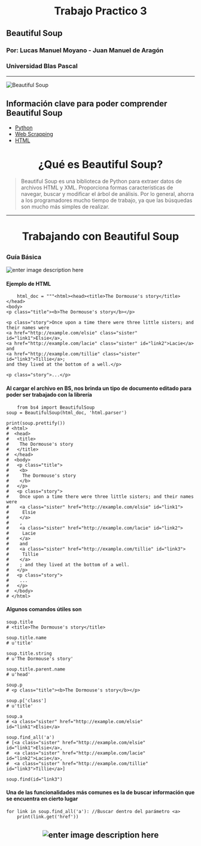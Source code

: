 #  <center>Trabajo Practico 3
##  Beautiful Soup 
### Por: Lucas Manuel Moyano - Juan Manuel de Aragón
### Universidad Blas Pascal
---
![Beautiful Soup](https://i.postimg.cc/653tWBy9/68747470733a2f2f64333377756272666b69306c36382e636c6f756466726f6e742e6e65742f646131653033313836323264.png)

## Información clave para poder comprender Beautiful Soup

 - [Python](https://es.wikipedia.org/wiki/Python "Python") 
 - [Web Scrapping](https://es.wikipedia.org/wiki/Web_scraping "Web Scrapping") 
 -  [HTML](https://es.wikipedia.org/wiki/HTML"HTML")

# <center> ¿Qué es Beautiful Soup?

>Beautiful Soup es una biblioteca de Python para extraer datos de archivos HTML y XML. Proporciona formas características de navegar, buscar y modificar el árbol de análisis. Por lo general, ahorra a los programadores mucho tiempo de trabajo, ya que las búsquedas son mucho más simples de realizar.
---

#  <p align=center>  Trabajando con Beautiful Soup 

### Guía Básica 
![enter image description here](https://tedboy.github.io/bs4_doc/_images/6.1.jpg)

#### Ejemplo de HTML  

        html_doc = """<html><head><title>The Dormouse's story</title></head>
    <body>
    <p class="title"><b>The Dormouse's story</b></p>
    
    <p class="story">Once upon a time there were three little sisters; and their names were
    <a href="http://example.com/elsie" class="sister" id="link1">Elsie</a>,
    <a href="http://example.com/lacie" class="sister" id="link2">Lacie</a> and
    <a href="http://example.com/tillie" class="sister" id="link3">Tillie</a>;
    and they lived at the bottom of a well.</p>
    
    <p class="story">...</p>


#### Al cargar el archivo en BS, nos brinda un tipo de documento editado para poder ser trabajado con la librería

        from bs4 import BeautifulSoup
    soup = BeautifulSoup(html_doc, 'html.parser')
    
    print(soup.prettify())
    # <html>
    #  <head>
    #   <title>
    #    The Dormouse's story
    #   </title>
    #  </head>
    #  <body>
    #   <p class="title">
    #    <b>
    #     The Dormouse's story
    #    </b>
    #   </p>
    #   <p class="story">
    #    Once upon a time there were three little sisters; and their names were
    #    <a class="sister" href="http://example.com/elsie" id="link1">
    #     Elsie
    #    </a>
    #    ,
    #    <a class="sister" href="http://example.com/lacie" id="link2">
    #     Lacie
    #    </a>
    #    and
    #    <a class="sister" href="http://example.com/tillie" id="link3">
    #     Tillie
    #    </a>
    #    ; and they lived at the bottom of a well.
    #   </p>
    #   <p class="story">
    #    ...
    #   </p>
    #  </body>
    # </html>
#### Algunos comandos útiles son

    soup.title
    # <title>The Dormouse's story</title>
    
    soup.title.name
    # u'title'
    
    soup.title.string
    # u'The Dormouse's story'
    
    soup.title.parent.name
    # u'head'
    
    soup.p
    # <p class="title"><b>The Dormouse's story</b></p>
    
    soup.p['class']
    # u'title'
    
    soup.a
    # <a class="sister" href="http://example.com/elsie" id="link1">Elsie</a>
    
    soup.find_all('a')
    # [<a class="sister" href="http://example.com/elsie" id="link1">Elsie</a>,
    #  <a class="sister" href="http://example.com/lacie" id="link2">Lacie</a>,
    #  <a class="sister" href="http://example.com/tillie" id="link3">Tillie</a>]
    
    soup.find(id="link3")
#### Una de las funcionalidades más comunes es la de buscar información que se encuentra en cierto lugar 

    for link in soup.find_all('a'): //Buscar dentro del parámetro <a>
        print(link.get('href'))
## <p align=center>    ![enter image description here](https://encrypted-tbn0.gstatic.com/images?q=tbn:ANd9GcQDe_ChmuOQPKCeam6XPP52quOlvv0HIfNk7Q&usqp=CAU)
